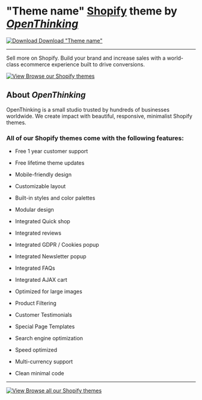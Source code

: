 

# "Theme name" [Shopify](https://example.com/?ref=ghrepo) theme by [_OpenThinking_](https://example.com/?ref=ghrepo)


[![Download](https://icongr.am/feather/arrow-down-circle.svg?size=16&color=2DA94F) Download "Theme name"](https://example.com/?ref=ghrepo)

---
Sell more on Shopify. Build your brand and increase sales with a world-class ecommerce experience built to drive conversions.

[![View](https://icongr.am/feather/eye.svg?size=16&color=FDBD00) Browse our Shopify themes](https://example.com/?ref=ghrepo)

## About _OpenThinking_
OpenThinking is a small studio trusted by hundreds of businesses worldwide. We create impact with beautiful, responsive, minimalist Shopify themes.

### All of our Shopify themes come with the following features:

- Free 1 year customer support
- Free lifetime theme updates

- Mobile-friendly design
- Customizable layout
- Built-in styles and color palettes
- Modular design


- Integrated Quick shop
- Integrated reviews
- Integrated GDPR / Cookies popup
- Integrated Newsletter popup
- Integrated FAQs
- Integrated AJAX cart


- Optimized for large images
- Product Filtering
- Customer Testimonials
- Special Page Templates
- Search engine optimization
- Speed optimized
- Multi-currency support
- Clean minimal code

---
[![View](https://icongr.am/feather/eye.svg?size=16&color=FDBD00) Browse all our Shopify themes](https://example.com/?ref=ghrepo)
